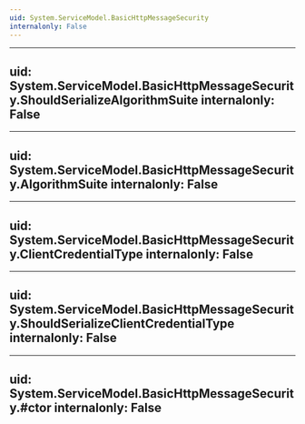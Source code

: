 ```yaml
---
uid: System.ServiceModel.BasicHttpMessageSecurity
internalonly: False
---
```


---
uid: System.ServiceModel.BasicHttpMessageSecurity.ShouldSerializeAlgorithmSuite
internalonly: False
---

---
uid: System.ServiceModel.BasicHttpMessageSecurity.AlgorithmSuite
internalonly: False
---

---
uid: System.ServiceModel.BasicHttpMessageSecurity.ClientCredentialType
internalonly: False
---

---
uid: System.ServiceModel.BasicHttpMessageSecurity.ShouldSerializeClientCredentialType
internalonly: False
---

---
uid: System.ServiceModel.BasicHttpMessageSecurity.#ctor
internalonly: False
---
